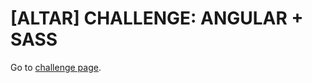 # [ALTAR] CHALLENGE: ANGULAR + SASS

Go to [challenge page](https://altario.github.io/challenge-ng-sass/).
